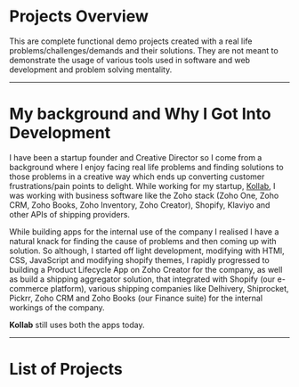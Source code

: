 # Projects Overview
This are complete functional demo projects created with a real life problems/challenges/demands and their solutions. They are not meant to demonstrate the usage of various tools used in software and web development and problem solving mentality.

---

# My background and Why I Got Into Development
I have been a startup founder and Creative Director so I come from a background where I enjoy facing real life problems and finding solutions to those problems in a creative way which ends up converting customer frustrations/pain points to delight. While working for my startup, [Kollab](www.kollablifestyle.com), I was working with business software like the Zoho stack (Zoho One, Zoho CRM, Zoho Books, Zoho Inventory, Zoho Creator), Shopify, Klaviyo and other APIs of shipping providers. 

While building apps for the internal use of the company I realised I have a natural knack for finding the cause of problems and then coming up with solution. So although, I started off light development, modifying with HTMl, CSS, JavaScript and modifying shopify themes, I rapidly progressed to building a Product Lifecycle App on Zoho Creator for the company, as well as build a shipping aggregator solution, that integrated with Shopify (our e-commerce platform), various shipping companies like Delhivery, Shiprocket, Pickrr, Zoho CRM and Zoho Books (our Finance suite) for the internal workings of the company.

**Kollab** still uses both the apps today.

---

# List of Projects
